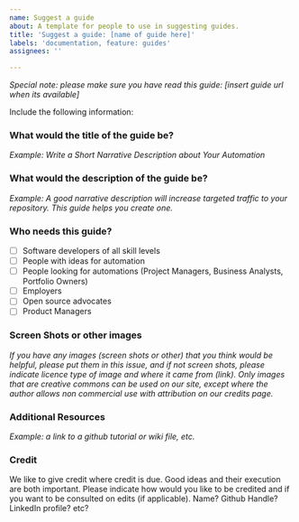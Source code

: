 ```yaml
---
name: Suggest a guide
about: A template for people to use in suggesting guides.
title: 'Suggest a guide: [name of guide here]'
labels: 'documentation, feature: guides'
assignees: ''

---
```


_Special note: please make sure you have read this guide: [insert guide url when its available]_

Include the following information:

### What would the title of the guide be?
_Example: Write a Short Narrative Description about Your Automation_

### What would the description of the guide be?
_Example: A good narrative description will increase targeted traffic to your repository.  This guide helps you create one._

### Who needs this guide?
- [ ] Software developers of all skill levels
- [ ] People with ideas for automation
- [ ] People looking for automations (Project Managers, Business Analysts, Portfolio Owners)
- [ ] Employers
- [ ] Open source advocates
- [ ] Product Managers

### Screen Shots or other images
_If you have any images (screen shots or other) that you think would be helpful, please put them in this issue, and if not screen shots, please indicate licence type of image and where it came from (link).  Only images that are creative commons can be used on our site, except where the author allows non commercial use with attribution on our credits page._

### Additional Resources
_Example: a link to a github tutorial or wiki file, etc._

### Credit
We like to give credit where credit is due. Good ideas and their execution are both important. Please indicate how would you like to be credited and if you want to be consulted on edits (if applicable).
Name?
Github Handle?
LinkedIn profile?
etc?
